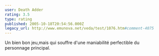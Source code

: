 ```yaml
---
user: Death Adder
rating: 3.5
type: rating
published: 2005-10-18T20:54:56.000Z
legacy_url: http://www.emunova.net/veda/test/1076.htm#comment-4075
---
```

Un bien bon jeu,mais qui souffre d'une maniabilité perfectible du personnage principal.